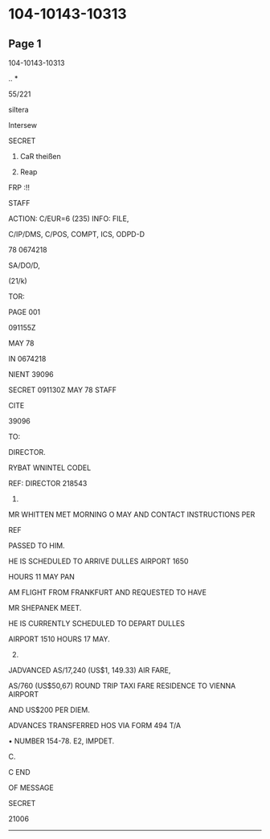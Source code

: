 # 104-10143-10313

## Page 1

104-10143-10313

.. *

55/221

siltera

Intersew

SECRET

1. CaR theißen

2. Reap

FRP :!!

STAFF

ACTION: C/EUR=6 (235) INFO: FILE,

C/IP/DMS, C/POS, COMPT, ICS, ODPD-D

78 0674218

SA/DO/D,

(21/k)

TOR:

PAGE 001

091155Z

MAY 78

IN 0674218

NIENT 39096

SECRET 091130Z MAY 78 STAFF

CITE

39096

TO:

DIRECTOR.

RYBAT WNINTEL CODEL

REF: DIRECTOR 218543

1.

MR WHITTEN MET MORNING O MAY AND CONTACT INSTRUCTIONS PER

REF

PASSED TO HIM.

HE IS SCHEDULED TO ARRIVE DULLES AIRPORT 1650

HOURS 11 MAY PAN

AM FLIGHT FROM FRANKFURT AND REQUESTED TO HAVE

MR SHEPANEK MEET.

HE IS CURRENTLY SCHEDULED TO DEPART DULLES

AIRPORT 1510 HOURS 17 MAY.

2.

JADVANCED AS/17,240 (US$1, 149.33) AIR FARE,

AS/760 (US$50,67) ROUND TRIP TAXI FARE RESIDENCE TO VIENNA AIRPORT

AND US$200 PER DIEM.

ADVANCES TRANSFERRED HOS VIA FORM 494 T/A

• NUMBER 154-78. E2, IMPDET.

C.

C END

OF MESSAGE

SECRET

21006

---

